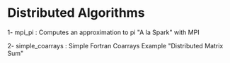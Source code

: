 # Distributed Algorithms

1- mpi_pi : Computes an approximation to pi "A la Spark" with MPI

2- simple_coarrays : Simple Fortran Coarrays Example "Distributed Matrix Sum"
